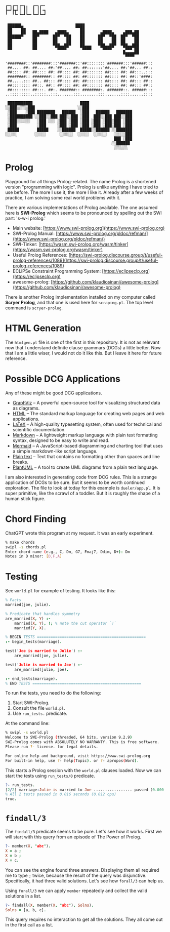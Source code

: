 ```
┏━┓┏━┓┏━┓╻  ┏━┓┏━╸
┣━┛┣┳┛┃ ┃┃  ┃ ┃┃╺┓
╹  ╹┗╸┗━┛┗━╸┗━┛┗━┛
```

```                                                            
 ▄▄▄▄▄▄                        ▄▄▄▄                         
 ██▀▀▀▀█▄                      ▀▀██                         
 ██    ██   ██▄████   ▄████▄     ██       ▄████▄    ▄███▄██ 
 ██████▀    ██▀      ██▀  ▀██    ██      ██▀  ▀██  ██▀  ▀██ 
 ██         ██       ██    ██    ██      ██    ██  ██    ██ 
 ██         ██       ▀██▄▄██▀    ██▄▄▄   ▀██▄▄██▀  ▀██▄▄███ 
 ▀▀         ▀▀         ▀▀▀▀       ▀▀▀▀     ▀▀▀▀     ▄▀▀▀ ██ 
                                                    ▀████▀▀ 
```

```
'########::'########:::'#######::'##::::::::'#######:::'######:::
 ##.... ##: ##.... ##:'##.... ##: ##:::::::'##.... ##:'##... ##::
 ##:::: ##: ##:::: ##: ##:::: ##: ##::::::: ##:::: ##: ##:::..:::
 ########:: ########:: ##:::: ##: ##::::::: ##:::: ##: ##::'####:
 ##.....::: ##.. ##::: ##:::: ##: ##::::::: ##:::: ##: ##::: ##::
 ##:::::::: ##::. ##:: ##:::: ##: ##::::::: ##:::: ##: ##::: ##::
 ##:::::::: ##:::. ##:. #######:: ########:. #######::. ######:::
..:::::::::..:::::..:::.......:::........:::.......::::......::::
```

```
 ███████████                     ████                   
░░███░░░░░███                   ░░███                   
 ░███    ░███ ████████   ██████  ░███   ██████   ███████
 ░██████████ ░░███░░███ ███░░███ ░███  ███░░███ ███░░███
 ░███░░░░░░   ░███ ░░░ ░███ ░███ ░███ ░███ ░███░███ ░███
 ░███         ░███     ░███ ░███ ░███ ░███ ░███░███ ░███
 █████        █████    ░░██████  █████░░██████ ░░███████
░░░░░        ░░░░░      ░░░░░░  ░░░░░  ░░░░░░   ░░░░░███
                                                ███ ░███
                                               ░░██████ 
                                                ░░░░░░  
```
# Prolog
Playground for all things Prolog-related. The name Prolog is a shortened version "programming with logic". Prolog is unlike anything I have tried to use before. The more I use it, the more I like it. Already after a few weeks of practice, I am solving some real world problems with it.

There are various implementations of Prolog available. The one assumed here is **SWI-Prolog** which seems to be pronounced by spelling out the SWI part: 's-w-i prolog.' 

- Main website: [https://www.swi-prolog.org](https://www.swi-prolog.org)
- SWI-Prolog Manual: [https://www.swi-prolog.org/pldoc/refman/](https://www.swi-prolog.org/pldoc/refman/)
- SWI-Tinker: [https://wasm.swi-prolog.org/wasm/tinker](https://wasm.swi-prolog.org/wasm/tinker)
- Useful Prolog References: [https://swi-prolog.discourse.group/t/useful-prolog-references/1089](https://swi-prolog.discourse.group/t/useful-prolog-references/1089)
- ECLiPSe Constraint Programming System: [https://eclipseclp.org](https://eclipseclp.org)
- awesome-prolog: [https://github.com/klaudiosinani/awesome-prolog](https://github.com/klaudiosinani/awesome-prolog)

There is another Prolog implementation installed on my computer called **Scryer Prolog**, and that one is used here for `scraping.pl`. The top level command is `scryer-prolog`. 

# HTML Generation

The `htmlgen.pl` file is one of the first in this repository. It is not as relevant now that I understand definite clause grammars (DCGs) a little better. Now that I am a little wiser, I would not do it like this. But I leave it here for future reference.

# Possible DCG Applications

Any of these might be good DCG applications.

- [GraphViz](https://graphviz.org/) – A powerful open-source tool for visualizing structured data as diagrams.
- [HTML](https://developer.mozilla.org/en-US/docs/Web/HTML) – The standard markup language for creating web pages and web applications.
- [LaTeX](https://www.latex-project.org/) – A high-quality typesetting system, often used for technical and scientific documentation.
- [Markdown](https://daringfireball.net/projects/markdown/) – A lightweight markup language with plain text formatting syntax, designed to be easy to write and read.
- [Mermaid](https://mermaid-js.github.io/) – A JavaScript-based diagramming and charting tool that uses a simple markdown-like script language.
- [Plain text](https://en.wikipedia.org/wiki/Plain_text) – Text that contains no formatting other than spaces and line breaks.
- [PlantUML](https://plantuml.com/) – A tool to create UML diagrams from a plain text language.

I am also interested in generating code from DCG rules. This is a strange application of DCGs to be sure. But it seems to be worth continued exploration. The file to look at today for this example is `dueler/app.pl`. It is super primitive, like the scrawl of a toddler. But it is roughly the shape of a human stick figure. 

# Chord Finding

ChatGPT wrote this program at my request. It was an early experiment.

```bash
% make chords
swipl -s chords.pl
Enter chord name (e.g., C, Dm, G7, Fmaj7, Ddim, D+): Dm
Notes in D minor: [D,F,A]
```

# Testing

See `world.pl` for example of testing. It looks like this:

```prolog
% Facts
married(joe, julie).

% Predicate that handles symmetry
are_married(X, Y) :-
    married(X, Y), !; % note the cut operator `!`
    married(Y, X).

% BEGIN TESTS ================================================
:- begin_tests(marriage).

test('Joe is married to Julie') :-
    are_married(joe, julie).

test('Julie is married to Joe') :-
    are_married(julie, joe).

:- end_tests(marriage).
% END TESTS ================================================
```

To run the tests, you need to do the following:

1. Start SWI-Prolog.
2. Consult the file `world.pl`.
3. Use `run_tests.` predicate.

At the command line:

```bash
% swipl -s world.pl
Welcome to SWI-Prolog (threaded, 64 bits, version 9.2.9)
SWI-Prolog comes with ABSOLUTELY NO WARRANTY. This is free software.
Please run ?- license. for legal details.

For online help and background, visit https://www.swi-prolog.org
For built-in help, use ?- help(Topic). or ?- apropos(Word).
```

This starts a Prolog session with the `world.pl` clauses loaded. Now we can start the tests using `run_tests/0` predicate.

```prolog
?- run_tests.
[2/2] marriage:Julie is married to Joe ................. passed (0.000 sec)
% All 2 tests passed in 0.016 seconds (0.012 cpu)
true.
```

# `findall/3`

The `findall/3` predicate seems to be pure. Let's see how it works. First we will start with this query from an episode of The Power of Prolog.

```prolog
?- member(X, "abc").
X = a ;
X = b ;
X = c.
```

You can see the engine found three answers. Displaying them all required me to type `;` twice, because the result of the query was disjunctive. Specifically, it had three valid solutions. Let's see how `forall/3` can help us.

Using `forall/3` we can apply `member` repeatedly and collect the valid solutions in a list. 

```prolog
?- findall(X, member(X, "abc"), Solns).
Solns = [a, b, c].
```

This query requires no interaction to get all the solutions. They all come out in the first call as a list.


